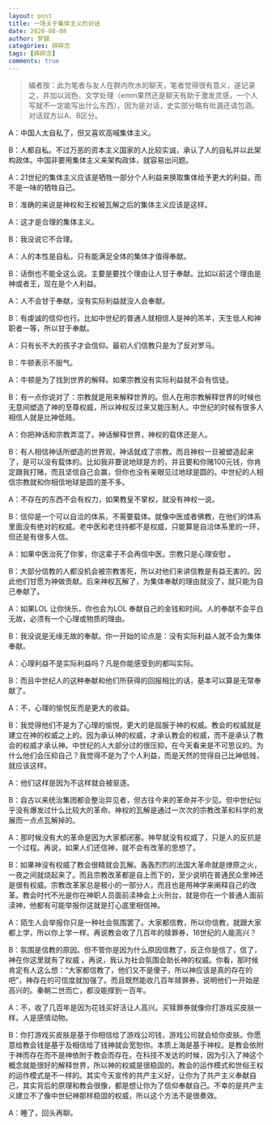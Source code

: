 ```yaml
---
layout: post
title: 一场关于集体主义的对话
date: 2020-08-08
author: 梦貘
categories: 碎碎念
tags: [碎碎念]
comments: true
--- 
```


> 编者按：此为笔者与友人在群内吹水的聊天，笔者觉得很有意义，遂记录之，并加以润色、文学处理（emm果然还是聊天有助于激发灵感，一个人写就不一定能写出什么东西）。因为是对话，史实部分略有纰漏还请包涵。对话双方以A、B区分。

A：中国人太自私了，但又喜欢高喊集体主义。

B：人都自私。不过万恶的资本主义国家的人比较实诚，承认了人的自私并以此架构政体。中国非要用集体主义来架构政体，就容易出问题。

A：21世纪的集体主义应该是牺牲一部分个人利益来换取集体给予更大的利益，而不是一味的牺牲自己。

B：准确的来说是神权和王权被瓦解之后的集体主义应该是这样。

A：这才是合理的集体主义。

B：我没说它不合理。

A：人的本性是自私，只有能满足全体的集体才值得奉献。

B：话倒也不能全这么说。主要是要找个理由让人甘于奉献。比如以前这个理由是神或者王，现在是个人利益。

A：人不会甘于奉献，没有实际利益就没人会奉献。

B：有虔诚的信仰也行。比如中世纪的普通人就相信人是神的羔羊，天生低人和神职者一等，所以甘于奉献。

A：只有长不大的孩子才会信仰。最初人们信教只是为了反对罗马。

B：牛顿表示不服气。

A：牛顿是为了找到世界的解释。如果宗教没有实际利益就不会有信徒。

B：有一点你说对了：宗教就是用来解释世界的。但人在用宗教解释世界的时候也无意间塑造了神的至尊权威，所以神权反过来又能压制人。中世纪的时候有很多人相信人就是比神低贱。

A：你把神话和宗教弄混了。神话解释世界，神权的载体还是人。

B：有人相信神话所塑造的世界观，神话就成了宗教。而且神权一旦被塑造起来了，是可以没有载体的。比如我非要说地球是方的，并且要和你赌100元钱，你肯定跟我打赌，而且坚信自己会赢，但你也没有亲眼见过地球是圆的。中世纪的人相信宗教就和你相信地球是圆的差不多。

A：不存在的东西不会有权力，如果教皇不掌权，就没有神权一说。

B：信仰是一个可以自洽的体系，不需要载体。就像中医或者佛教，在他们的体系里面没有绝对的权威。老中医和老住持都不是权威，只能算是自洽体系里的一环，但还是有很多人信。

A：如果中医治死了你爹，你这辈子不会再信中医。宗教只是心理安慰 。

B：大部分信教的人都没机会被宗教害死，所以对他们来讲信教是有益无害的。因此他们甘愿为神做贡献。后来神权瓦解了，为集体奉献的理由就没了，就只能为自己奉献了。

A：如果LOL 让你快乐，你也会为LOL 奉献自己的金钱和时间。人的奉献不会平白无故，必须有一个心理或物质的理由。

B：我没说是无缘无故的奉献。你一开始的论点是：没有实际利益人就不会为集体奉献。

A：心理利益不是实际利益吗？凡是你能感受到的都叫实际。

B：而且中世纪人的这种奉献和他们所获得的回报相比的话，基本可以算是无常奉献了。

A：不，心理的愉悦反而是更大的收益。

B：我觉得他们不是为了心理的愉悦，更大的是屈服于神的权威。教会的权威就是建立在神的权威之上的。因为承认神的权威，才承认教会的权威，而不是承认了教会的权威才承认神。中世纪的人大部分过的很压抑，在今天看来是不可思议的。为什么他们会压抑自己？我觉得不是为了个人利益，而是天然的觉得自己比神低贱，就应该这样。

A：他们这样是因为不这样就会被驱逐。

B：自古以来统治集团都会整治异见者，但古往今来的革命并不少见。但中世纪似乎没有爆发过什么比较大的革命。神权的瓦解是通过一次次的宗教改革和科学的发展而一点点瓦解掉的。

A：那时候没有大的革命是因为大家都闭塞。神早就没有权威了，只是人的反抗是一个过程。再说，如果人们还信神，就不会有改革的思想了。

B：如果神没有权威了教会很精就会瓦解。轰轰烈烈的法国大革命就是燎原之火，一夜之间就烧起来了。而且宗教改革都是自上而下的，至少说明在普通民众里神还是很有权威。宗教改革家总是极小的一部分人，而且也是用神学来阐释自己的改革。教会时代不光是你在神职人员面前渎神会上火刑台，就是你在一个普通人面前渎神，他都有可能举报你这就是打心底里相信神。

A：陌生人会举报你只是一种社会氛围罢了。大家都信教，所以你信教，就跟大家都上学，所以你上学一样。再说教会收了几百年的赎罪券，16世纪的人能高兴？

B：氛围是信教的原因。但不管你是因为什么原因信教了，反正你是信了，信了，神在你这里就有了权威 。再说，我认为社会氛围会助长神的权威。你看，那时候肯定有人这么想：“大家都信教了，他们又不是傻子，所以神应该是真的存在的吧”，神存在的可信度就加强了。而且既然能收几百年赎罪券，说明他们一开始是高兴的。秦朝二世而亡，都没能撑到一百年。

A：不，收了几百年是因为花钱买好活让人高兴。买赎罪券就像你打游戏买皮肤一样。人是感情动物。

B：你打游戏买皮肤是基于你相信给了游戏公司钱，游戏公司就会给你皮肤。你愿意给教会钱是基于及相信给了钱神就会宽恕你。本质上海是基于神权。是教会依附于神而存在而不是神依附于教会而存在。在科技不发达的时候，因为引入了神这个概念就能很好的解释世界，所以神的权威是很稳固的。教会的运作模式和世俗王权的运作模式是不一样的。其实今天宣传的共产主义好，让你为了共产主义奉献自己，其实背后的原理和教会很像，都是想让你为了信仰奉献自己。不幸的是共产主义建立不了像中世纪神那样稳固的权威，所以这个方法不是很奏效。

A：睡了，回头再聊。
